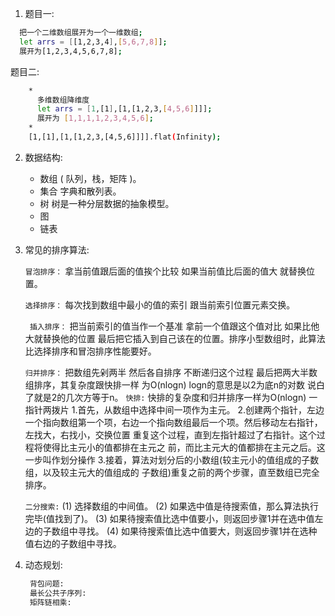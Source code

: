 1. 题目一:

  ```bash
    把一个二维数组展开为一个一维数组;
    let arrs = [[1,2,3,4],[5,6,7,8]]; 
    展开为[1,2,3,4,5,6,7,8];
  ```

  题目二:

  ```bash
      *
        多维数组降维度
        let arrs = [1,[1],[1,[1,2,3,[4,5,6]]]]; 
        展开为 [1,1,1,1,2,3,4,5,6];
      * 
      [1,[1],[1,[1,2,3,[4,5,6]]]].flat(Infinity);
  ```

2. 数据结构:

   - 数组  ( 队列，栈，矩阵 )。
   - 集合  字典和散列表。
   - 树    树是一种分层数据的抽象模型。 
   - 图
   - 链表

3. 常见的排序算法:

   ```冒泡排序：```  拿当前值跟后面的值挨个比较 如果当前值比后面的值大 就替换位置。

   ```选择排序：```  每次找到数组中最小的值的索引 跟当前索引位置元素交换。

   ``` 插入排序：``` 把当前索引的值当作一个基准 拿前一个值跟这个值对比 如果比他大就替换他的位置 最后把它插入到自己该在的位置。排序小型数组时，此算法比选择排序和冒泡排序性能要好。

   ```归并排序：``` 把数组先剁两半 然后各自排序 不断递归这个过程 最后把两大半数组排序，其复杂度跟快排一样 为O(nlogn) logn的意思是以2为底n的对数 说白了就是2的几次方等于n。 
   ```快排:```     快排的复杂度和归并排序一样为O(nlogn) 一指针两拨片 1.首先，从数组中选择中间一项作为主元。 2.创建两个指针，左边一个指向数组第一个项，右边一个指向数组最后一个项。然后移动左右指针，左找大，右找小，交换位置 重复这个过程，直到左指针超过了右指针。这个过程将使得比主元小的值都排在主元之 前，而比主元大的值都排在主元之后。这一步叫作划分操作 3.接着，算法对划分后的小数组(较主元小的值组成的子数组，以及较主元大的值组成的 子数组)重复之前的两个步骤，直至数组已完全排序。 
   
   ```二分搜索:```  (1) 选择数组的中间值。 
                   (2) 如果选中值是待搜索值，那么算法执行完毕(值找到了)。 (3) 如果待搜索值比选中值要小，则返回步骤1并在选中值左边的子数组中寻找。 
                   (4) 如果待搜索值比选中值要大，则返回步骤1并在选种值右边的子数组中寻找。
4. 动态规划:
   
   ```bash
    背包问题:
    最长公共子序列:
    矩阵链相乘:
   ```





   
   
